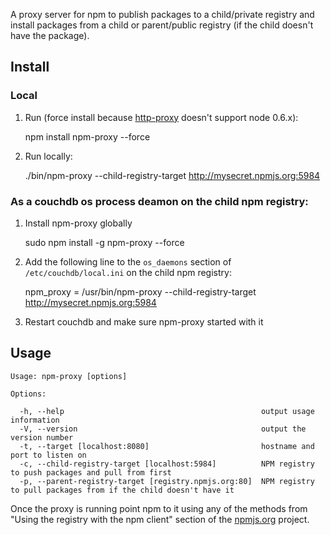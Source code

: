 A proxy server for npm to publish packages to a child/private registry
and install packages from a child or parent/public registry (if the
child doesn't have the package).

## Install

### Local

1. Run (force install because [http-proxy](https://github.com/nodejitsu/node-http-proxy) doesn't support node 0.6.x):

    npm install npm-proxy --force

1. Run locally:

	./bin/npm-proxy --child-registry-target http://mysecret.npmjs.org:5984

### As a couchdb os process deamon on the child npm registry:

1. Install npm-proxy globally

    sudo npm install -g npm-proxy --force

1. Add the following line to the `os_daemons` section of
`/etc/couchdb/local.ini` on the child npm registry:

    npm_proxy = /usr/bin/npm-proxy --child-registry-target http://mysecret.npmjs.org:5984

1. Restart couchdb and make sure npm-proxy started with it

## Usage

    Usage: npm-proxy [options]

    Options:

      -h, --help                                            output usage information
      -V, --version                                         output the version number
      -t, --target [localhost:8080]                         hostname and port to listen on
      -c, --child-registry-target [localhost:5984]          NPM registry to push packages and pull from first
      -p, --parent-registry-target [registry.npmjs.org:80]  NPM registry to pull packages from if the child doesn't have it

Once the proxy is running point npm to it using any of the methods
from "Using the registry with the npm client" section of the
[npmjs.org](http://github.com/isaacs/npmjs.org) project.
